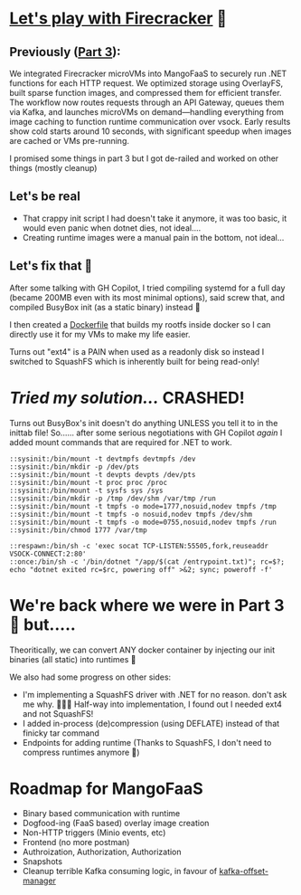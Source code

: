 # [Let's play with Firecracker](https://github.com/aarani/MangoFaaS) 🧨

## Previously ([Part 3](https://github.com/aarani/aarani/blob/master/boring/firecracker-experiments-03.md)):
We integrated Firecracker microVMs into MangoFaaS to securely run .NET functions for each HTTP request. We optimized storage using OverlayFS, built sparse function images, and compressed them for efficient transfer. The workflow now routes requests through an API Gateway, queues them via Kafka, and launches microVMs on demand—handling everything from image caching to function runtime communication over vsock. Early results show cold starts around 10 seconds, with significant speedup when images are cached or VMs pre-running.

I promised some things in part 3 but I got de-railed and worked on other things (mostly cleanup)

## Let's be real

- That crappy init script I had doesn't take it anymore, it was too basic, it would even panic when dotnet dies, not ideal....
- Creating runtime images were a manual pain in the bottom, not ideal...

## Let's fix that 🧵

After some talking with GH Copilot, I tried compiling systemd for a full day (became 200MB even with its most minimal options), said screw that, and compiled BusyBox init (as a static binary) instead 🤪

I then created a [Dockerfile](https://github.com/aarani/rootfs-generation/blob/main/dotnet/Dockerfile) that builds my rootfs inside docker so I can directly use it for my VMs to make my life easier. 

Turns out "ext4" is a PAIN when used as a readonly disk so instead I switched to SquashFS which is inherently built for being read-only!

# *Tried my solution...* CRASHED!

Turns out BusyBox's init doesn't do anything UNLESS you tell it to in the inittab file! So...... after some serious negotiations with GH Copilot *again* I added mount commands that are required for .NET to work.


```
::sysinit:/bin/mount -t devtmpfs devtmpfs /dev
::sysinit:/bin/mkdir -p /dev/pts
::sysinit:/bin/mount -t devpts devpts /dev/pts
::sysinit:/bin/mount -t proc proc /proc
::sysinit:/bin/mount -t sysfs sys /sys
::sysinit:/bin/mkdir -p /tmp /dev/shm /var/tmp /run
::sysinit:/bin/mount -t tmpfs -o mode=1777,nosuid,nodev tmpfs /tmp
::sysinit:/bin/mount -t tmpfs -o nosuid,nodev tmpfs /dev/shm
::sysinit:/bin/mount -t tmpfs -o mode=0755,nosuid,nodev tmpfs /run
::sysinit:/bin/chmod 1777 /var/tmp

::respawn:/bin/sh -c 'exec socat TCP-LISTEN:55505,fork,reuseaddr VSOCK-CONNECT:2:80'
::once:/bin/sh -c '/bin/dotnet "/app/$(cat /entrypoint.txt)"; rc=$?; echo "dotnet exited rc=$rc, powering off" >&2; sync; poweroff -f'
```

# We're back where we were in Part 3 🤣 but.....

Theoritically, we can convert ANY docker container by injecting our init binaries (all static) into runtimes 🕺

We also had some progress on other sides:
- I'm implementing a SquashFS driver with .NET for no reason. don't ask me why. 🤦🏼‍♂️  Half-way into implementation, I found out I needed ext4 and not SquashFS!
- I added in-process (de)compression (using DEFLATE) instead of that finicky tar command
- Endpoints for adding runtime (Thanks to SquashFS, I don't need to compress runtimes anymore 🕺)

# Roadmap for MangoFaaS
- Binary based communication with runtime
- Dogfood-ing (FaaS based) overlay image creation
- Non-HTTP triggers (Minio events, etc)
- Frontend (no more postman)
- Authroization, Authorization, Authorization 
- Snapshots
- Cleanup terrible Kafka consuming logic, in favour of [kafka-offset-manager](https://github.com/tautvydasversockas/kafka-offset-manager)

